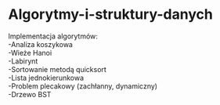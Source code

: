 # Algorytmy-i-struktury-danych
Implementacja algorytmów:<br />
-Analiza koszykowa<br />
-Wieże Hanoi<br />
-Labirynt<br />
-Sortowanie metodą quicksort<br />
-Lista jednokierunkowa<br />
-Problem plecakowy (zachłanny, dynamiczny)<br />
-Drzewo BST
